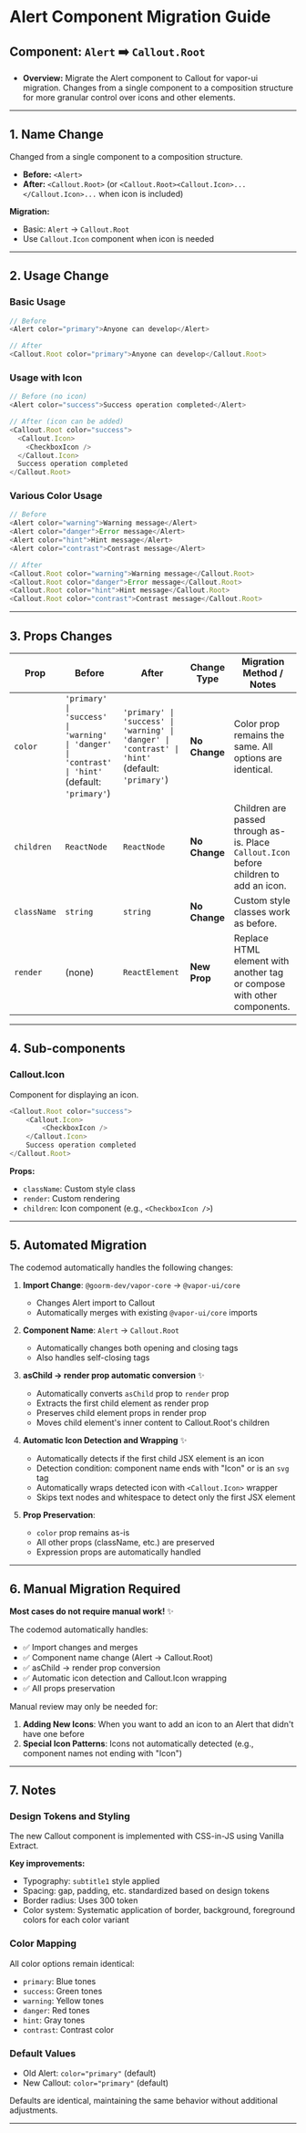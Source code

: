 # Alert Component Migration Guide

## Component: `Alert` ➡️ `Callout.Root`

- **Overview:** Migrate the Alert component to Callout for vapor-ui migration. Changes from a single component to a composition structure for more granular control over icons and other elements.

---

## 1. Name Change

Changed from a single component to a composition structure.

- **Before:** `<Alert>`
- **After:** `<Callout.Root>` (or `<Callout.Root><Callout.Icon>...</Callout.Icon>...` when icon is included)

**Migration:**

- Basic: `Alert` → `Callout.Root`
- Use `Callout.Icon` component when icon is needed

---

## 2. Usage Change

### Basic Usage

```javascript
// Before
<Alert color="primary">Anyone can develop</Alert>

// After
<Callout.Root color="primary">Anyone can develop</Callout.Root>
```

### Usage with Icon

```javascript
// Before (no icon)
<Alert color="success">Success operation completed</Alert>

// After (icon can be added)
<Callout.Root color="success">
  <Callout.Icon>
    <CheckboxIcon />
  </Callout.Icon>
  Success operation completed
</Callout.Root>
```

### Various Color Usage

```javascript
// Before
<Alert color="warning">Warning message</Alert>
<Alert color="danger">Error message</Alert>
<Alert color="hint">Hint message</Alert>
<Alert color="contrast">Contrast message</Alert>

// After
<Callout.Root color="warning">Warning message</Callout.Root>
<Callout.Root color="danger">Error message</Callout.Root>
<Callout.Root color="hint">Hint message</Callout.Root>
<Callout.Root color="contrast">Contrast message</Callout.Root>
```

---

## 3. Props Changes

| **Prop**    | **Before**                                                                                       | **After**                                                                                        | **Change Type** | **Migration Method / Notes**                                                            |
| ----------- | ------------------------------------------------------------------------------------------------ | ------------------------------------------------------------------------------------------------ | --------------- | --------------------------------------------------------------------------------------- |
| `color`     | `'primary' \| 'success' \| 'warning' \| 'danger' \| 'contrast' \| 'hint'` (default: `'primary'`) | `'primary' \| 'success' \| 'warning' \| 'danger' \| 'contrast' \| 'hint'` (default: `'primary'`) | **No Change**   | Color prop remains the same. All options are identical.                                 |
| `children`  | `ReactNode`                                                                                      | `ReactNode`                                                                                      | **No Change**   | Children are passed through as-is. Place `Callout.Icon` before children to add an icon. |
| `className` | `string`                                                                                         | `string`                                                                                         | **No Change**   | Custom style classes work as before.                                                    |
| `render`    | (none)                                                                                           | `ReactElement`                                                                                   | **New Prop**    | Replace HTML element with another tag or compose with other components.                 |

---

## 4. Sub-components

### Callout.Icon

Component for displaying an icon.

```javascript
<Callout.Root color="success">
    <Callout.Icon>
        <CheckboxIcon />
    </Callout.Icon>
    Success operation completed
</Callout.Root>
```

**Props:**

- `className`: Custom style class
- `render`: Custom rendering
- `children`: Icon component (e.g., `<CheckboxIcon />`)

---

## 5. Automated Migration

The codemod automatically handles the following changes:

1. **Import Change**: `@goorm-dev/vapor-core` → `@vapor-ui/core`
    - Changes Alert import to Callout
    - Automatically merges with existing `@vapor-ui/core` imports

2. **Component Name**: `Alert` → `Callout.Root`
    - Automatically changes both opening and closing tags
    - Also handles self-closing tags

3. **asChild → render prop automatic conversion** ✨
    - Automatically converts `asChild` prop to `render` prop
    - Extracts the first child element as render prop
    - Preserves child element props in render prop
    - Moves child element's inner content to Callout.Root's children

4. **Automatic Icon Detection and Wrapping** ✨
    - Automatically detects if the first child JSX element is an icon
    - Detection condition: component name ends with "Icon" or is an `svg` tag
    - Automatically wraps detected icon with `<Callout.Icon>` wrapper
    - Skips text nodes and whitespace to detect only the first JSX element

5. **Prop Preservation**:
    - `color` prop remains as-is
    - All other props (className, etc.) are preserved
    - Expression props are automatically handled

---

## 6. Manual Migration Required

**Most cases do not require manual work!** ✨

The codemod automatically handles:

- ✅ Import changes and merges
- ✅ Component name change (Alert → Callout.Root)
- ✅ asChild → render prop conversion
- ✅ Automatic icon detection and Callout.Icon wrapping
- ✅ All props preservation

Manual review may only be needed for:

1. **Adding New Icons**: When you want to add an icon to an Alert that didn't have one before
2. **Special Icon Patterns**: Icons not automatically detected (e.g., component names not ending with "Icon")

---

## 7. Notes

### Design Tokens and Styling

The new Callout component is implemented with CSS-in-JS using Vanilla Extract.

**Key improvements:**

- Typography: `subtitle1` style applied
- Spacing: gap, padding, etc. standardized based on design tokens
- Border radius: Uses 300 token
- Color system: Systematic application of border, background, foreground colors for each color variant

### Color Mapping

All color options remain identical:

- `primary`: Blue tones
- `success`: Green tones
- `warning`: Yellow tones
- `danger`: Red tones
- `hint`: Gray tones
- `contrast`: Contrast color

### Default Values

- Old Alert: `color="primary"` (default)
- New Callout: `color="primary"` (default)

Defaults are identical, maintaining the same behavior without additional adjustments.

---
